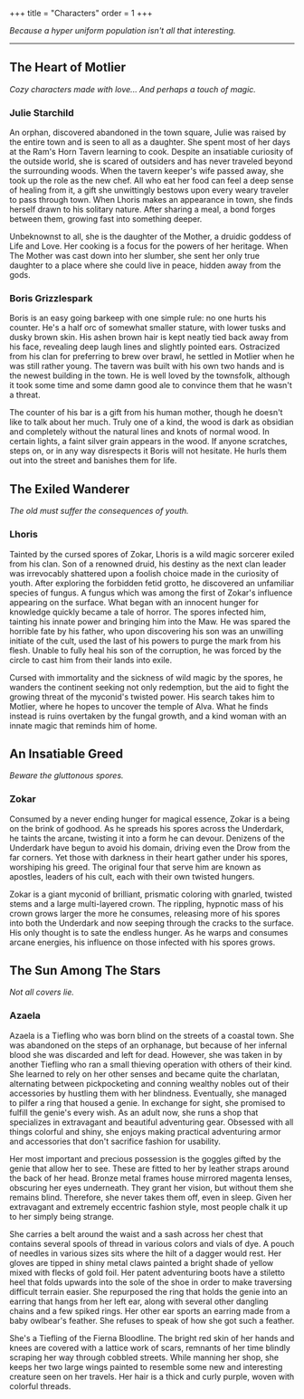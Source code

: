 +++
title = "Characters"
order = 1
+++

*Because a hyper uniform population isn't all that interesting.*

---

## The Heart of Motlier
*Cozy characters made with love... And perhaps a touch of magic.*
### Julie Starchild

An orphan, discovered abandoned in the town square, Julie was raised by the entire town and is seen to all as a daughter. She spent most of her days at the Ram's Horn Tavern learning to cook. Despite an insatiable curiosity of the outside world, she is scared of outsiders and has never traveled beyond the surrounding woods. When the tavern keeper's wife passed away, she took up the role as the new chef. All who eat her food can feel a deep sense of healing from it, a gift she unwittingly bestows upon every weary traveler to pass through town. When Lhoris makes an appearance in town, she finds herself drawn to his solitary nature. After sharing a meal, a bond forges between them, growing fast into something deeper.

Unbeknownst to all, she is the daughter of the Mother, a druidic goddess of Life and Love. Her cooking is a focus for the powers of her heritage. When The Mother was cast down into her slumber, she sent her only true daughter to a place where she could live in peace, hidden away from the gods.

### Boris Grizzlespark

Boris is an easy going barkeep with one simple rule: no one hurts his counter. He's a half orc of somewhat smaller stature, with lower tusks and dusky brown skin. His ashen brown hair is kept neatly tied back away from his face, revealing deep laugh lines and slightly pointed ears. Ostracized from his clan for preferring to brew over brawl, he settled in Motlier when he was still rather young. The tavern was built with his own two hands and is the newest building in the town. He is well loved by the townsfolk, although it took some time and some damn good ale to convince them that he wasn't a threat.

The counter of his bar is a gift from his human mother, though he doesn't like to talk about her much. Truly one of a kind, the wood is dark as obsidian and completely without the natural lines and knots of normal wood. In certain lights, a faint silver grain appears in the wood. If anyone scratches, steps on, or in any way disrespects it Boris will not hesitate. He hurls them out into the street and banishes them for life.

## The Exiled Wanderer
*The old must suffer the consequences of youth.*
### Lhoris 

Tainted by the cursed spores of Zokar, Lhoris is a wild magic sorcerer exiled from his clan. Son of a renowned druid, his destiny as the next clan leader was irrevocably shattered upon a foolish choice made in the curiosity of youth. After exploring the forbidden fetid grotto, he discovered an unfamiliar species of fungus. A fungus which was among the first of Zokar's influence appearing on the surface. What began with an innocent hunger for knowledge quickly became a tale of horror. The spores infected him, tainting his innate power and bringing him into the Maw. He was spared the horrible fate by his father, who upon discovering his son was an unwilling initiate of the cult, used the last of his powers to purge the mark from his flesh. Unable to fully heal his son of the corruption, he was forced by the circle to cast him from their lands into exile.

Cursed with immortality and the sickness of wild magic by the spores, he wanders the continent seeking not only redemption, but the aid to fight the growing threat of the myconid's twisted power. His search takes him to Motlier, where he hopes to uncover the temple of Alva. What he finds instead is ruins overtaken by the fungal growth, and a kind woman with an innate magic that reminds him of home.

## An Insatiable Greed
*Beware the gluttonous spores.*
### Zokar

Consumed by a never ending hunger for magical essence, Zokar is a being on the brink of godhood. As he spreads his spores across the Underdark, he taints the arcane, twisting it into a form he can devour. Denizens of the Underdark have begun to avoid his domain, driving even the Drow from the far corners. Yet those with darkness in their heart gather under his spores, worshiping his greed. The original four that serve him are known as apostles, leaders of his cult, each with their own twisted hungers.

Zokar is a giant myconid of brilliant, prismatic coloring with gnarled, twisted stems and a large multi-layered crown. The rippling, hypnotic mass of his crown grows larger the more he consumes, releasing more of his spores into both the Underdark and now seeping through the cracks to the surface. His only thought is to sate the endless hunger. As he warps and consumes arcane energies, his influence on those infected with his spores grows.

## The Sun Among The Stars
*Not all covers lie.*
### Azaela

Azaela is a Tiefling who was born blind on the streets of a coastal town. She was abandoned on the steps of an orphanage, but because of her infernal blood she was discarded and left for dead. However, she was taken in by another Tiefling who ran a small thieving operation with others of their kind. She learned to rely on her other senses and became quite the charlatan, alternating between pickpocketing and conning wealthy nobles out of their accessories by hustling them with her blindness. Eventually, she managed to pilfer a ring that housed a genie. In exchange for sight, she promised to fulfill the genie's every wish. As an adult now, she runs a shop that specializes in extravagant and beautiful adventuring gear. Obsessed with all things colorful and shiny, she enjoys making practical adventuring armor and accessories that don't sacrifice fashion for usability.

Her most important and precious possession is the goggles gifted by the genie that allow her to see. These are fitted to her by leather straps around the back of her head. Bronze metal frames house mirrored magenta lenses, obscuring her eyes underneath. They grant her vision, but without them she remains blind. Therefore, she never takes them off, even in sleep. Given her extravagant and extremely eccentric fashion style, most people chalk it up to her simply being strange.

She carries a belt around the waist and a sash across her chest that contains several spools of thread in various colors and vials of dye. A pouch of needles in various sizes sits where the hilt of a dagger would rest. Her gloves are tipped in shiny metal claws painted a bright shade of yellow mixed with flecks of gold foil. Her patent adventuring boots have a stiletto heel that folds upwards into the sole of the shoe in order to make traversing difficult terrain easier. She repurposed the ring that holds the genie into an earring that hangs from her left ear, along with several other dangling chains and a few spiked rings. Her other ear sports an earring made from a baby owlbear's feather. She refuses to speak of how she got such a feather.

She's a Tiefling of the Fierna Bloodline. The bright red skin of her hands and knees are covered with a lattice work of scars, remnants of her time blindly scraping her way through cobbled streets. While manning her shop, she keeps her two large wings painted to resemble some new and interesting creature seen on her travels. Her hair is a thick and curly purple, woven with colorful threads.